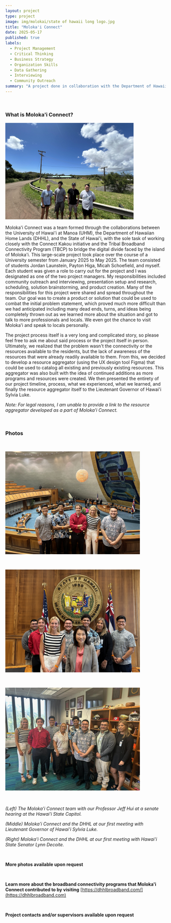 ```yaml
---
layout: project
type: project
image: img/molokai/state of hawaii long logo.jpg
title: "Moloka'i Connect"
date: 2025-05-17
published: true
labels:
  - Project Management
  - Critical Thinking
  - Business Strategy
  - Organization Skills
  - Data Gathering
  - Interviewing
  - Community Outreach
summary: "A project done in collaboration with the Department of Hawaiian Home Lands (DHHL) and the State of Hawai'i for the Tribal Broadband Connectivity Program (TBCP) to explore solutions to bridge the digital divide faced by the island of Moloka'i."
---
```


&nbsp;

### What is Moloka'i Connect?

<img width="403px" height="302px"
     class="float-start pe-4" 
     src="../img/molokai/Moloka'i.jpg" >

Moloka'i Connect was a team formed through the collaborations between the University of Hawai'i at Manoa (UHM), the Department of Hawaiian Home Lands (DHHL), and the State of Hawai'i, with the sole task of working closely with the Connect Kakou initiative and the Tribal Broadband Connectivity Program (TBCP) to bridge the digital divide faced by the island of Moloka'i. This large-scale project took place over the course of a University semester from January 2025 to May 2025. The team consisted of students Jordan Launstein, Payton Higa, Micah Schoefield, and myself. Each student was given a role to carry out for the project and I was designated as one of the two project managers. My responsibilities included community outreach and interviewing, presentation setup and research, scheduling, solution brainstorming, and product creation. Many of the responsibilities for this project were shared and spread throughout the team. Our goal was to create a product or solution that could be used to combat the initial problem statement, which proved much more difficult than we had anticipated including many dead ends, turns, and ideas being completely thrown out as we learned more about the situation and got to talk to more professionals and locals. We even got the chance to visit Moloka'i and speak to locals personally.

The project process itself is a very long and complicated story, so please feel free to ask me about said process or the project itself in person. Ultimately, we realized that the problem wasn't the connectivity or the resources available to the residents, but the lack of awareness of the resources that were already readily available to them. From this, we decided to develop a resource aggregator (using the UX design tool Figma) that could be used to catalog all existing and previously existing resources. This aggregator was also built with the idea of continued additions as more programs and resources were created. We then presented the entirety of our project timeline, process, what we experienced, what we learned, and finally the resource aggregator itself to the Lieutenant Governor of Hawai'i Sylvia Luke.

*Note: For legal reasons, I am unable to provide a link to the resource aggregator developed as a part of Moloka'i Connect.*

&nbsp;

### Photos

&nbsp;

<img width="423px" height="322px"
     class="float-start pe-4" 
     src="../img/molokai/IMG_2901.jpg" >

&nbsp;

<img width="423px" height="322px"
     class="float-start pe-4" 
     src="../img/molokai/IMG_6806.jpg" >

&nbsp;

<img width="423px" height="322px"
     class="float-start pe-4" 
     src="../img/molokai/Us with senator decoite.jpg" >

&nbsp;


*(Left) The Moloka'i Connect team with our Professor Jeff Hui at a senate hearing at the Hawai'i State Capitol.*

*(Middle) Moloka'i Connect and the DHHL at our first meeting with Lieutenant Governor of Hawai'i Sylvia Luke.*

*(Right) Moloka'i Connect and the DHHL at our first meeting with Hawai'i State Senator Lynn Decoite.*

&nbsp;

**More photos available upon request**

&nbsp;

**Learn more about the broadband connectivity programs that Moloka'i Connect contributed to by visiting** [https://dhhlbroadband.com/](https://dhhlbroadband.com)

&nbsp;

**Project contacts and/or supervisors available upon request**

